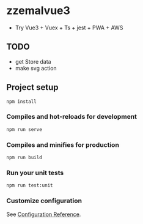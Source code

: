 # zzemalvue3
- Try Vue3 + Vuex + Ts + jest + PWA + AWS

## TODO
- get Store data
- make svg action

## Project setup
```
npm install
```

### Compiles and hot-reloads for development
```
npm run serve
```

### Compiles and minifies for production
```
npm run build
```

### Run your unit tests
```
npm run test:unit
```

### Customize configuration
See [Configuration Reference](https://cli.vuejs.org/config/).
